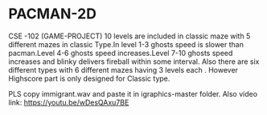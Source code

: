 # PACMAN-2D
CSE -102 (GAME-PROJECT)
10 levels are included in classic maze with 5 different mazes in classic Type.In level 1-3 ghosts speed is slower than pacman.Level 4-6 ghosts speed increases.Level 7-10 ghosts speed increases and blinky delivers fireball within some interval.
Also there are six different types with 6 different mazes having 3 levels each .
However Highscore part is only designed for Classic type.

PLS copy immigrant.wav and paste it in igraphics-master folder.
Also video link: https://youtu.be/wDesQAxu7BE
